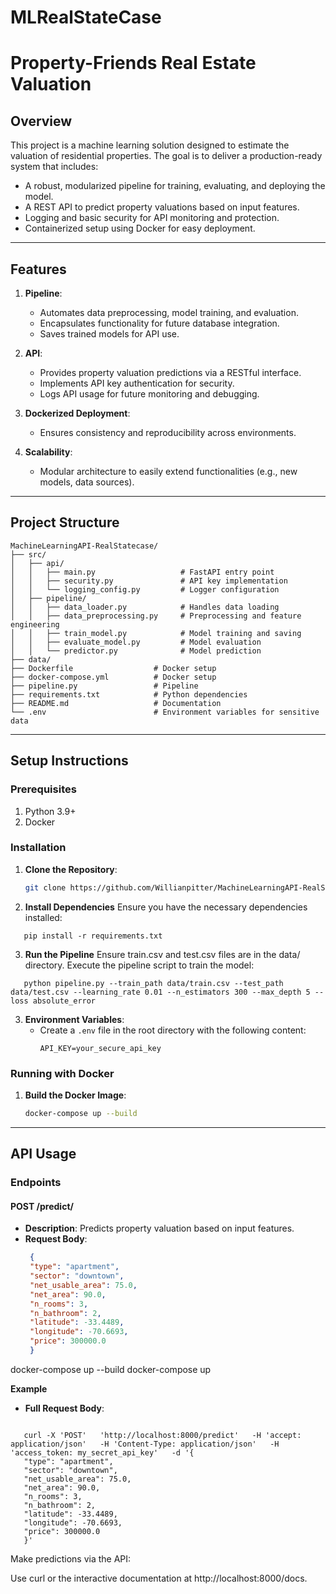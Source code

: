 # MLRealStateCase

# Property-Friends Real Estate Valuation

## Overview

This project is a machine learning solution designed to estimate the valuation of residential properties. The goal is to deliver a production-ready system that includes:

- A robust, modularized pipeline for training, evaluating, and deploying the model.
- A REST API to predict property valuations based on input features.
- Logging and basic security for API monitoring and protection.
- Containerized setup using Docker for easy deployment.

---

## Features

1. **Pipeline**:
   - Automates data preprocessing, model training, and evaluation.
   - Encapsulates functionality for future database integration.
   - Saves trained models for API use.

2. **API**:
   - Provides property valuation predictions via a RESTful interface.
   - Implements API key authentication for security.
   - Logs API usage for future monitoring and debugging.

3. **Dockerized Deployment**:
   - Ensures consistency and reproducibility across environments.

4. **Scalability**:
   - Modular architecture to easily extend functionalities (e.g., new models, data sources).

---

## Project Structure

```plaintext
MachineLearningAPI-RealStatecase/
├── src/
│   ├── api/
│   │   ├── main.py                   # FastAPI entry point
│   │   ├── security.py               # API key implementation
│   │   └── logging_config.py         # Logger configuration
│   ├── pipeline/
│   │   ├── data_loader.py            # Handles data loading
│   │   ├── data_preprocessing.py     # Preprocessing and feature engineering
│   │   ├── train_model.py            # Model training and saving
│   │   ├── evaluate_model.py         # Model evaluation
│   │   └── predictor.py              # Model prediction
├── data/
├── Dockerfile                  # Docker setup
├── docker-compose.yml          # Docker setup
├── pipeline.py                 # Pipeline
├── requirements.txt            # Python dependencies
├── README.md                   # Documentation
└── .env                        # Environment variables for sensitive data
```

---

## Setup Instructions

### Prerequisites

1. Python 3.9+
2. Docker

### Installation

1. **Clone the Repository**:
   ```bash
   git clone https://github.com/Willianpitter/MachineLearningAPI-RealStatecase.git
   ```

2. **Install Dependencies**
Ensure you have the necessary dependencies installed:  
```plaintext
   pip install -r requirements.txt

```
3. **Run the Pipeline**
Ensure train.csv and test.csv files are in the data/ directory. Execute the pipeline script to train the model:
```plaintext
   python pipeline.py --train_path data/train.csv --test_path data/test.csv --learning_rate 0.01 --n_estimators 300 --max_depth 5 --loss absolute_error
```

3. **Environment Variables**:
   - Create a `.env` file in the root directory with the following content:
     ```plaintext
     API_KEY=your_secure_api_key
     ```

### Running with Docker

1. **Build the Docker Image**:
   ```bash
   docker-compose up --build

   ```
---

## API Usage


### Endpoints

#### **POST /predict/**

- **Description**: Predicts property valuation based on input features.
- **Request Body**:
  ```json
   {
   "type": "apartment",
   "sector": "downtown",
   "net_usable_area": 75.0,
   "net_area": 90.0,
   "n_rooms": 3,
   "n_bathroom": 2,
   "latitude": -33.4489,
   "longitude": -70.6693,
   "price": 300000.0
   }


docker-compose up --build
docker-compose up

**Example**
   - **Full Request Body**:
   ```plaintext

      curl -X 'POST'   'http://localhost:8000/predict'   -H 'accept: application/json'   -H 'Content-Type: application/json'   -H 'access_token: my_secret_api_key'   -d '{
      "type": "apartment",
      "sector": "downtown",
      "net_usable_area": 75.0,
      "net_area": 90.0,
      "n_rooms": 3,
      "n_bathroom": 2,
      "latitude": -33.4489,
      "longitude": -70.6693,
      "price": 300000.0
      }'
   ```
Make predictions via the API:

Use curl or the interactive documentation at http://localhost:8000/docs.
